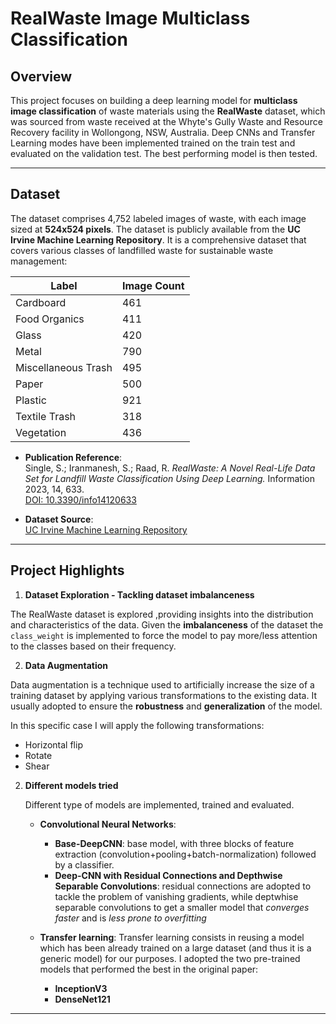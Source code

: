# RealWaste Image Multiclass Classification

## **Overview**
This project focuses on building a deep learning model for **multiclass image classification** of waste materials using the **RealWaste** dataset, which was sourced from waste received at the Whyte's Gully Waste and Resource Recovery facility in Wollongong, NSW, Australia.
Deep CNNs and Transfer Learning modes have been implemented trained on the train test and evaluated on the validation test. The best performing model is then tested. 


---

## **Dataset**

The dataset comprises 4,752 labeled images of waste, with each image sized at **524x524 pixels**. The dataset is publicly available from the **UC Irvine Machine Learning Repository**.
It is a comprehensive dataset that covers various classes of landfilled waste for sustainable waste management: 

| Label               | Image Count |
|---------------------|-------------|
| Cardboard           | 461         |
| Food Organics       | 411         |
| Glass               | 420         |
| Metal               | 790         |
| Miscellaneous Trash | 495         |
| Paper               | 500         |
| Plastic             | 921         |
| Textile Trash       | 318         |
| Vegetation          | 436         |

- **Publication Reference**:  
  Single, S.; Iranmanesh, S.; Raad, R. *RealWaste: A Novel Real-Life Data Set for Landfill Waste Classification Using Deep Learning.* Information 2023, 14, 633.  
  [DOI: 10.3390/info14120633](https://doi.org/10.3390/info14120633)

- **Dataset Source**:  
  [UC Irvine Machine Learning Repository](https://archive.ics.uci.edu/)

---

## **Project Highlights**

1. **Dataset Exploration - Tackling dataset imbalanceness**
   
The RealWaste dataset is explored ,providing insights into the distribution and characteristics of the data. Given the **imbalanceness** of the dataset the ``class_weight`` is implemented to force the model to pay more/less attention to the classes based on their frequency. 

2. **Data Augmentation**
   
Data augmentation is a technique used to artificially increase the size of a training dataset by applying various transformations to the existing data. It usually adopted to ensure the **robustness** and **generalization** of the model.

In this specific case I will apply the following transformations: 
  * Horizontal flip 
  * Rotate 
  * Shear

2. **Different models tried**
   
   Different type of models are implemented, trained and evaluated.
     * **Convolutional Neural Networks**:
         * **Base-DeepCNN**: base model, with three blocks of feature extraction (convolution+pooling+batch-normalization) followed by a classifier.
         * **Deep-CNN with Residual Connections and Depthwise Separable Convolutions**: residual connections are adopted to tackle the problem of vanishing gradients, while deptwhise separable              convolutions to get a smaller model that *converges faster* and is *less prone to overfitting*
    
    * **Transfer learning**:
      Transfer learning consists in reusing a model which has been already trained on a large dataset (and thus it is a generic model) for our purposes. I adopted the two pre-trained models that       performed the best in the original paper:
        * **InceptionV3**
        * **DenseNet121**


---
